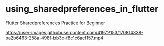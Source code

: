 # using_sharedpreferences_in_flutter
 Flutter Sharedpreferences Practice for Beginner



https://user-images.githubusercontent.com/41972153/170814338-ba2b6463-258a-498f-bb3c-f8c1c6aef157.mp4

